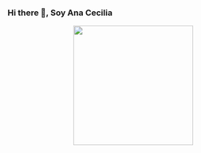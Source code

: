 ### Hi there 👋, Soy Ana Cecilia

<!--
**CeToribio/CeToribio** is a ✨ _special_ ✨ repository because its `README.md` (this file) appears on your GitHub profile.

Here are some ideas to get you started:

- 🔭 I’m currently working on ...
- 🌱 I’m currently learning ...
- 👯 I’m looking to collaborate on ...
- 🤔 I’m looking for help with ...
- 💬 Ask me about ...
- 📫 How to reach me: ...
- 😄 Pronouns: ...
- ⚡ Fun fact: ...
-->
<div id="footer" align="center">
  <img src="https://media.giphy.com/media/HscDLzkO8EOTmgkhQP/giphy.gif" width="240" height="240"/>
  </div>
     
